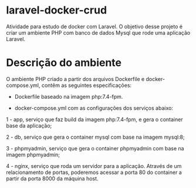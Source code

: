 # laravel-docker-crud

Atividade para estudo de docker com Laravel.
O objetivo desse projeto é criar um ambiente PHP com banco de dados Mysql que rode uma aplicação Laravel.

# Descrição do ambiente

O ambiente PHP criado a partir dos arquivos Dockerfile e docker-compose.yml, contêm as seguintes especificações:

- Dockerfile baseado na imagem php:7.4-fpm.

- docker-compose.yml com as configurações dos serviços abaixo:

1 - app, serviço que faz build da imagem php:7.4-fpm, e gera o container base da aplicação;

2 - db, serviço que gera o container mysql com base na imagem mysql:8;

3 - phpmyadmin, serviço que gera o container phpmyadmin com base na imagem phpmyadmin;

4 - nginx, serviço que roda um servidor para a aplicação. Através de um relacionamento de portas, poderemos acessar a porta 80 do container a partir da porta 8000 da máquina host.



